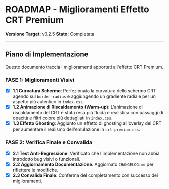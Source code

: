 # ROADMAP - Miglioramenti Effetto CRT Premium

**Versione Target:** v0.2.5
**Stato:** Completata

---

## Piano di Implementazione

Questo documento traccia i miglioramenti apportati all'effetto CRT Premium.

### FASE 1: Miglioramenti Visivi

- [x] **1.1 Curvatura Schermo**: Perfezionata la curvatura dello schermo CRT agendo sul `border-radius` e aggiungendo un gradiente radiale per un aspetto più autentico in `index.css`.
- [x] **1.2 Animazione di Riscaldamento (Warm-up)**: L'animazione di riscaldamento del CRT è stata resa più fluida e realistica con passaggi di opacità e filtri colore più dettagliati in `index.css`.
- [x] **1.3 Effetto Ghosting**: Aggiunto un effetto di ghosting all'overlay del CRT per aumentare il realismo dell'emulazione in `crt-premium.css`.

### FASE 2: Verifica Finale e Convalida

- [x] **2.1 Test Anti-Regressione**: Verificato che l'implementazione non abbia introdotto bug visivi o funzionali.
- [x] **2.2 Aggiornamento Documentazione**: Aggiornato `CHANGELOG.md` per riflettere le modifiche.
- [x] **2.3 Convalida Finale**: Conferma del completamento con successo dei miglioramenti.